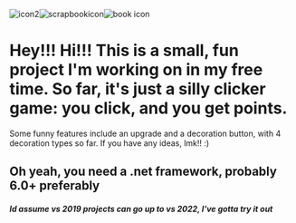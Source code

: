 ![icon2](https://github.com/user-attachments/assets/440bc580-2f77-4e5e-a5e4-d08138961472)![scrapbookicon](https://github.com/user-attachments/assets/fdc16405-7e6d-44bb-8112-cd9910a6cfb2)![book icon](https://github.com/user-attachments/assets/c561205c-9acc-4008-937f-53be4e778b0d)



# Hey!!! Hi!!! This is a small, fun project I'm working on in my free time. So far, it's just a silly clicker game: you click, and you get points.
Some funny features include an upgrade and a decoration button, with 4 decoration types so far.
If you have any ideas, lmk!! :)
## Oh yeah, you need a .net framework, probably 6.0+ preferably

##### Id assume vs 2019 projects can go up to vs 2022, I've gotta try it out
